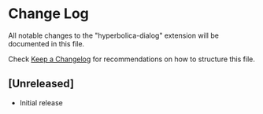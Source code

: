 # Change Log

All notable changes to the "hyperbolica-dialog" extension will be documented in this file.

Check [Keep a Changelog](http://keepachangelog.com/) for recommendations on how to structure this file.

## [Unreleased]

- Initial release